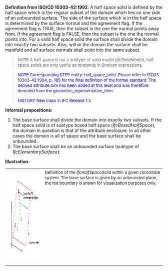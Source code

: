 ﻿**Definition from ISO/CD 10303-42:1992**: A half space solid is defined by the half space which is the regular subset of the domain which lies on one side of an unbounded surface. The side of the surface which is in the half space is determined by the surface normal and the agreement flag. If the agreement flag is TRUE, then the subset is the one the normal points away from. If the agreement flag is FALSE, then the subset is the one the normal points into. For a valid half space solid the surface shall divide the domain into exactly two subsets. Also, within the domain the surface shall be manifold and all surface normals shall point into the same subset.

> <font size="-1">NOTE A half space is not a subtype of solid model
		  (<i>IfcSolidModel</i>), half space solids are only useful as operands in
		  Boolean expressions.</font>
>

> <font color="#0000FF" size="-1">NOTE Corresponding STEP entity:
		  half_space_solid. Please refer to ISO/IS 10303-42:1994, p. 185 for the final
		  definition of the formal standard. The derived attribute <i>Dim</i> has been
		  added at this level and was therefore demoted from the
		  geometric_representation_item. </font>
> 
> <font color="#0000FF" size="-1">HISTORY New class in IFC Release 1.5
		  </font>
>

**Informal propositions:**

1. The base surface shall divide the domain into exactly two subsets. If the half space solid is of subtype boxed half space (_IfcBoxedHalfSpace_), the domain in question is that of the attribute enclosure. In all other cases the domain is all of space and the base surface shall be unbounded.
2. The base surface shall be an unbounded surface (subtype of _IfcElementarySurface_).

**Illustration**:

<table cellpadding="2" cellspacing="2"> 
		<tr> 
		  <td><a href="drawings/IfcHalfSpaceSolid-Layout1.dwf"><img src="figures/ifchalfspacesolid-layout1.gif" alt="half space solid" width="400" height="300" border="0"></a></td> 
		  <td valign="TOP" align="LEFT"><font size="-1">Definition of the
			 <i>IfcHalfSpaceSolid</i> within a given coordinate system. The base surface is
			 given by an unbounded plane, the red boundary is shown for visualization
			 purposes only.</font></td> 
		</tr> 
	 </table>
